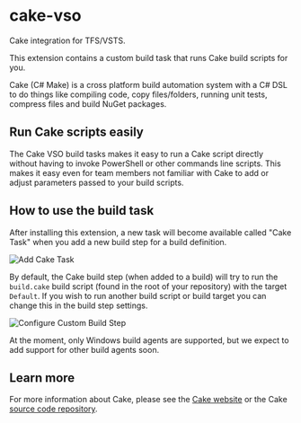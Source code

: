 # cake-vso
Cake integration for TFS/VSTS.

This extension contains a custom build task that runs Cake build scripts for you.

Cake (C# Make) is a cross platform build automation system with a C# DSL to do things like compiling code, copy files/folders, running unit tests, compress files and build NuGet packages.

Run Cake scripts easily
-----------------------

The Cake VSO build tasks makes it easy to run a Cake script directly without having to invoke PowerShell or other commands line scripts. This makes it easy even for team members not familiar with Cake to add or adjust parameters passed to your build scripts.

How to use the build task
-------------------------

After installing this extension, a new task will become available called "Cake Task" when you add a new build step for a build definition.

![Add Cake Task](https://raw.githubusercontent.com/cake-build/cake-vso/develop/Images/addtasks.png)

By default, the Cake build step (when added to a build) will try to run the `build.cake` build script (found in the root of your repository) with the target `Default`. If you wish to run another build script or build target you can change this in the build step settings.

![Configure Custom Build Step](https://raw.githubusercontent.com/cake-build/cake-vso/develop/Images/configurebuildstep.png)

At the moment, only Windows build agents are supported, but we expect to add support for other build agents soon.

Learn more
----------

For more information about Cake, please see the [Cake website](http://cakebuild.net) or the Cake [source code repository](https://github.com/cake-build/cake).

